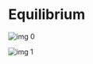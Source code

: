 # Equilibrium

![img 0](https://i.imgur.com/957BGYM.jpg)

![img 1](https://i.imgur.com/vQRVAFB.jpg)

